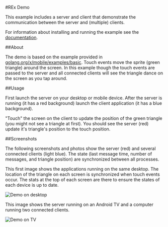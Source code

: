 #REx Demo

This example includes a server and client that demonstrate the communication
between the server and (multiple) clients.

For information about installing and running the example see the
[documentation](../../docs/examples.md).

##About

The demo is based on the example provided in
[golang.org/x/mobile/examples/basic](https://github.com/golang/mobile/tree/master/example/basic).
Touch events move the sprite (green triangle) around the screen.  In this
example though the touch events are passed to the server and all connected
clients will see the triangle dance on the screen as you tap around.

##Usage

First launch the server on your desktop or mobile device.  After the server is
running (it has a red background) launch the client application (it has a blue
background).

"Touch" the screen on the client to update the position of the green triangle
(you might not see a triangle at first).  You should see the server (red)
update it's triangle's position to the touch position.

##Screenshots

The following screenshots and photos show the server (red) and several
connected clients (light blue).  The state (last message time, number of
messages, and triangle position) are synchronized between all processes.

This first image shows the applications running on the same desktop.  The
location of the triangle on each screen is synchronized when touch events
occur.  The stats at the top of each screen are there to ensure the states of
each device is up to date.

![Demo on desktop](https://raw.githubusercontent.com/gophergala2016/rex/master/screenshots/demo.png)

This image shows the server running on an Android TV and a computer running two
connected clients.

![Demo on TV](https://raw.githubusercontent.com/gophergala2016/rex/master/screenshots/demo-tv.jpg)
